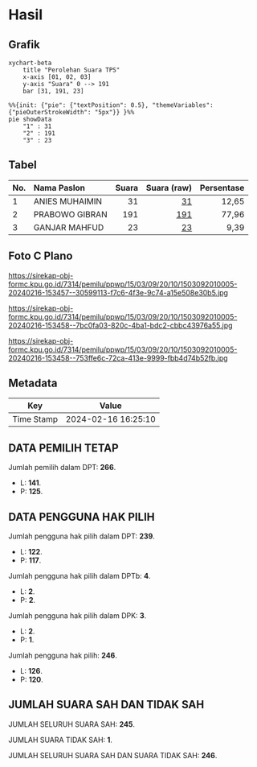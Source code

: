 # Hasil

## Grafik

```mermaid
xychart-beta
    title "Perolehan Suara TPS"
    x-axis [01, 02, 03]
    y-axis "Suara" 0 --> 191
    bar [31, 191, 23]
```

```mermaid
%%{init: {"pie": {"textPosition": 0.5}, "themeVariables": {"pieOuterStrokeWidth": "5px"}} }%%
pie showData
    "1" : 31
    "2" : 191
    "3" : 23
```

## Tabel

| No. | Nama Paslon    | Suara | Suara (raw) | Persentase |
|:--- |:-------------- | -----:| -----------:| ----------:|
| 1   | ANIES MUHAIMIN | 31    | [31][p-1]   | 12,65      |
| 2   | PRABOWO GIBRAN | 191   | [191][p-2]  | 77,96      |
| 3   | GANJAR MAHFUD  | 23    | [23][p-3]   | 9,39       |


[p-1]: https://github.com/gigit-pemilu/pemilu-2024-15-jambi/blob/main/pilpres/hitung-suara/sub/15-jambi/sub/03-sarolangun/sub/09-singkut/sub/2010-bukit-talang-mas/sub/005-tps/sub/paslon-1.txt
[p-2]: https://github.com/gigit-pemilu/pemilu-2024-15-jambi/blob/main/pilpres/hitung-suara/sub/15-jambi/sub/03-sarolangun/sub/09-singkut/sub/2010-bukit-talang-mas/sub/005-tps/sub/paslon-2.txt
[p-3]: https://github.com/gigit-pemilu/pemilu-2024-15-jambi/blob/main/pilpres/hitung-suara/sub/15-jambi/sub/03-sarolangun/sub/09-singkut/sub/2010-bukit-talang-mas/sub/005-tps/sub/paslon-3.txt

## Foto C Plano

https://sirekap-obj-formc.kpu.go.id/7314/pemilu/ppwp/15/03/09/20/10/1503092010005-20240216-153457--30599113-f7c6-4f3e-9c74-a15e508e30b5.jpg

https://sirekap-obj-formc.kpu.go.id/7314/pemilu/ppwp/15/03/09/20/10/1503092010005-20240216-153458--7bc0fa03-820c-4ba1-bdc2-cbbc43976a55.jpg

https://sirekap-obj-formc.kpu.go.id/7314/pemilu/ppwp/15/03/09/20/10/1503092010005-20240216-153458--753ffe6c-72ca-413e-9999-fbb4d74b52fb.jpg


## Metadata

| Key        | Value               |
| ---------- | ------------------- |
| Time Stamp | 2024-02-16 16:25:10 |


## DATA PEMILIH TETAP

Jumlah pemilih dalam DPT: **266**.
 * L: **141**.
 * P: **125**.

## DATA PENGGUNA HAK PILIH

Jumlah pengguna hak pilih dalam DPT: **239**.
 * L: **122**.
 * P: **117**.

Jumlah pengguna hak pilih dalam DPTb: **4**.
 * L: **2**.
 * P: **2**.

Jumlah pengguna hak pilih dalam DPK: **3**.
 * L: **2**.
 * P: **1**.

Jumlah pengguna hak pilih: **246**.
 * L: **126**.
 * P: **120**.

## JUMLAH SUARA SAH DAN TIDAK SAH

JUMLAH SELURUH SUARA SAH: **245**.

JUMLAH SUARA TIDAK SAH: **1**.

JUMLAH SELURUH SUARA SAH DAN SUARA TIDAK SAH: **246**.


